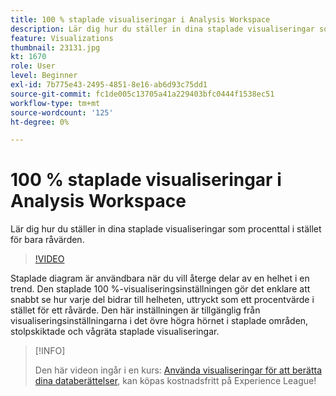 ```yaml
---
title: 100 % staplade visualiseringar i Analysis Workspace
description: Lär dig hur du ställer in dina staplade visualiseringar som procenttal i stället för bara råvärden.
feature: Visualizations
thumbnail: 23131.jpg
kt: 1670
role: User
level: Beginner
exl-id: 7b775e43-2495-4851-8e16-ab6d93c75dd1
source-git-commit: fc1de005c13705a41a229403bfc0444f1538ec51
workflow-type: tm+mt
source-wordcount: '125'
ht-degree: 0%

---
```


# 100 % staplade visualiseringar i Analysis Workspace

Lär dig hur du ställer in dina staplade visualiseringar som procenttal i stället för bara råvärden.

>[!VIDEO](https://video.tv.adobe.com/v/23131/?quality=12&learn=on)

Staplade diagram är användbara när du vill återge delar av en helhet i en trend. Den staplade 100 %-visualiseringsinställningen gör det enklare att snabbt se hur varje del bidrar till helheten, uttryckt som ett procentvärde i stället för ett råvärde. Den här inställningen är tillgänglig från visualiseringsinställningarna i det övre högra hörnet i staplade områden, stolpskiktade och vågräta staplade visualiseringar.

>[!INFO]
>
> Den här videon ingår i en kurs: [Använda visualiseringar för att berätta dina databerättelser](https://experienceleague.adobe.com/?recommended=Analytics-U-1-2021.1.visualizations), kan köpas kostnadsfritt på Experience League!
